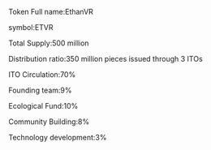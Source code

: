 Token Full name:EthanVR

symbol:ETVR

Total Supply:500 million

Distribution ratio:350 million pieces issued through 3 ITOs

ITO Circulation:70%

Founding team:9%

Ecological Fund:10%

Community Building:8%

Technology development:3%
